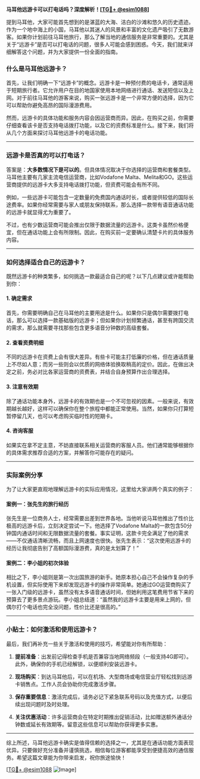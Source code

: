 **马耳他远游卡可以打电话吗？深度解析！[[TG💪+ @esim1088](https://t.me/s/esim1088)]**

提到马耳他，大家可能首先想到的是湛蓝的大海、洁白的沙滩和悠久的历史遗迹。作为一个地中海上的小国，马耳他以其迷人的风景和丰富的文化遗产吸引了无数游客。如果你计划前往马耳他旅行，那么了解当地的通信服务是非常重要的。尤其是关于“远游卡”是否可以打电话的问题，很多人可能会感到困惑。今天，我们就来详细解答这个问题，并为大家提供一份全面的指南。

### 什么是马耳他远游卡？

首先，让我们明确一下“远游卡”的概念。远游卡是一种预付费的电话卡，通常适用于短期旅行者。它允许用户在目的地国家使用本地网络进行通话、发送短信以及上网。对于前往马耳他的游客来说，购买一张远游卡是一个非常方便的选择，因为它可以帮助你避免高昂的国际漫游费用。

然而，远游卡的具体功能和服务内容会因运营商而异。因此，在购买之前，你需要仔细查看该卡是否支持电话拨打功能，以及它的资费标准是什么。接下来，我们将从几个方面来探讨马耳他远游卡的电话功能。

---

### 远游卡是否真的可以打电话？

答案是：**大多数情况下是可以的**。但具体情况取决于你选择的运营商和套餐类型。马耳他主要有几家主流电信运营商，比如Vodafone Malta、Melita和GO。这些运营商提供的远游卡大多支持电话拨打功能，但资费可能会有所不同。

例如，一些远游卡可能包含一定数量的免费国内通话时长，或者提供较低的国际长途费率。如果你经常需要与家人或朋友保持联系，那么选择一款带有语音通话功能的远游卡就显得尤为重要了。

不过，也有少数运营商可能会推出仅限于数据流量的远游卡。这类卡虽然价格便宜，但在通话功能上会有所限制。因此，在购买前一定要确认清楚卡片的具体服务内容。

---

### 如何选择适合自己的远游卡？

既然远游卡的种类繁多，如何挑选一款最适合自己的呢？以下几点建议或许能帮助到你：

#### 1. 确定需求
首先，你需要明确自己在马耳他的主要用途是什么。如果你只是偶尔需要拨打电话，那么可以选择一款基础版的远游卡；但如果你计划频繁通话，甚至有跨国交流的需求，那么就需要寻找那些包含更多语音分钟数的高级套餐。

#### 2. 查看资费明细
不同的远游卡在资费上会有很大差异。有些卡可能主打低廉的价格，但在通话质量上不尽如人意；而另一些则会以优质的网络体验换取稍高的定价。因此，在做出决定之前，务必对比各家运营商的资费表，并结合自身预算作出合理选择。

#### 3. 注意有效期
除了通话功能本身外，远游卡的有效期也是一个不可忽视的因素。一般来说，有效期越长越好，这样可以确保你在整个旅程中都能正常使用。当然，如果你只打算短暂停留几天，也可以考虑购买临时性的短期卡。

#### 4. 咨询客服
如果实在拿不定主意，不妨直接联系相关运营商的客服人员。他们通常能够根据你的具体需求推荐合适的方案，并解答你可能存在的疑问。

---

### 实际案例分享

为了让大家更直观地理解远游卡的实际应用情况，这里给大家讲两个真实的例子：

#### 案例一：张先生的旅行经历
张先生是一位商务人士，经常需要出差到世界各地。当他听说马耳他推出了性价比极高的远游卡后，立刻决定尝试一下。他选择了Vodafone Malta的一款包含50分钟国内通话时间和无限数据流量的套餐。事实证明，这款卡完全满足了他的需求——不仅通话清晰流畅，而且上网速度也很快。张先生表示：“这次使用远游卡的经历让我彻底告别了高额国际漫游费，真的是太划算了！”

#### 案例二：李小姐的初次体验
相比之下，李小姐则是第一次出国旅游的新手。她原本担心自己不会操作复杂的手机设置，但实际使用下来却发现远游卡的操作非常简单。她通过GO运营商购买了一张入门级的远游卡，虽然没有太多语音通话时间，但她利用这笔费用节省下来的预算去了更多景点游玩。李小姐总结道：“虽然我的远游卡主要是用来上网的，但偶尔打个电话也完全没问题，性价比还是很高的。”

---

### 小贴士：如何激活和使用远游卡？

最后，我们再补充一些关于激活和使用的技巧，希望能对你有所帮助：

1. **提前准备**：出发前记得检查手机是否兼容当地网络频段（一般支持4G即可）。此外，确保你的手机已经解锁，以便顺利安装远游卡。
   
2. **现场购买**：到达马耳他后，可以在机场、大型商场或电信营业厅轻松找到远游卡销售点。工作人员会协助你完成激活步骤。

3. **保存重要信息**：激活完成后，请务必记下紧急联系号码以及充值方式，以便后续出现问题时及时处理。

4. **关注优惠活动**：许多运营商会在特定时期推出促销活动，比如赠送额外通话分钟数或延长有效期等。留意这些信息可以帮助你获得更多实惠。

---

综上所述，马耳他远游卡确实是值得信赖的选择之一，尤其是在通话功能方面表现优异。只要做好充分准备并谨慎挑选，相信每位游客都能享受到便捷高效的通信服务。希望这篇文章能为你带来启发，祝你旅途愉快！

[[TG💪+ @esim1088](https://t.me/s/esim1088) ![Image](https://i.postimg.cc/4NQfJmqS/Snipaste-2025-05-13-00-14-12.png)]